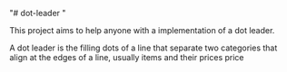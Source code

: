 "# dot-leader " 


This project aims to help anyone with a implementation of a dot leader. 

A dot leader is the filling dots of a line that separate two categories that align at the edges of a line, usually items and their prices price
